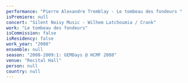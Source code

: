 ```yaml
---
performance: "Pierre Alexandre Tremblay - Le tombeau des fondeurs "
isPremiere: null
concert: "Silent Noisy Music - Wilhem Latchoumia / Crank"
work: "Le tombeau des fondeurs"
isCommission: false
isResidency: false
work_year: "2008"
ensemble: null
season: "2008-2009:1: GEMDays @ HCMF 2008"
venue: "Recital Hall"
person: null
country: null
---
```


